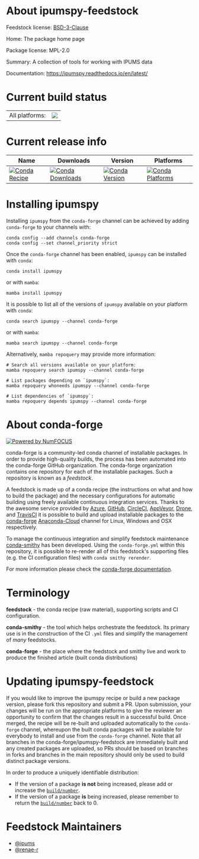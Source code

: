 About ipumspy-feedstock
=======================

Feedstock license: [BSD-3-Clause](https://github.com/conda-forge/ipumspy-feedstock/blob/main/LICENSE.txt)

Home: The package home page

Package license: MPL-2.0

Summary: A collection of tools for working with IPUMS data

Documentation: https://ipumspy.readthedocs.io/en/latest/

Current build status
====================


<table><tr><td>All platforms:</td>
    <td>
      <a href="https://dev.azure.com/conda-forge/feedstock-builds/_build/latest?definitionId=15076&branchName=main">
        <img src="https://dev.azure.com/conda-forge/feedstock-builds/_apis/build/status/ipumspy-feedstock?branchName=main">
      </a>
    </td>
  </tr>
</table>

Current release info
====================

| Name | Downloads | Version | Platforms |
| --- | --- | --- | --- |
| [![Conda Recipe](https://img.shields.io/badge/recipe-ipumspy-green.svg)](https://anaconda.org/conda-forge/ipumspy) | [![Conda Downloads](https://img.shields.io/conda/dn/conda-forge/ipumspy.svg)](https://anaconda.org/conda-forge/ipumspy) | [![Conda Version](https://img.shields.io/conda/vn/conda-forge/ipumspy.svg)](https://anaconda.org/conda-forge/ipumspy) | [![Conda Platforms](https://img.shields.io/conda/pn/conda-forge/ipumspy.svg)](https://anaconda.org/conda-forge/ipumspy) |

Installing ipumspy
==================

Installing `ipumspy` from the `conda-forge` channel can be achieved by adding `conda-forge` to your channels with:

```
conda config --add channels conda-forge
conda config --set channel_priority strict
```

Once the `conda-forge` channel has been enabled, `ipumspy` can be installed with `conda`:

```
conda install ipumspy
```

or with `mamba`:

```
mamba install ipumspy
```

It is possible to list all of the versions of `ipumspy` available on your platform with `conda`:

```
conda search ipumspy --channel conda-forge
```

or with `mamba`:

```
mamba search ipumspy --channel conda-forge
```

Alternatively, `mamba repoquery` may provide more information:

```
# Search all versions available on your platform:
mamba repoquery search ipumspy --channel conda-forge

# List packages depending on `ipumspy`:
mamba repoquery whoneeds ipumspy --channel conda-forge

# List dependencies of `ipumspy`:
mamba repoquery depends ipumspy --channel conda-forge
```


About conda-forge
=================

[![Powered by
NumFOCUS](https://img.shields.io/badge/powered%20by-NumFOCUS-orange.svg?style=flat&colorA=E1523D&colorB=007D8A)](https://numfocus.org)

conda-forge is a community-led conda channel of installable packages.
In order to provide high-quality builds, the process has been automated into the
conda-forge GitHub organization. The conda-forge organization contains one repository
for each of the installable packages. Such a repository is known as a *feedstock*.

A feedstock is made up of a conda recipe (the instructions on what and how to build
the package) and the necessary configurations for automatic building using freely
available continuous integration services. Thanks to the awesome service provided by
[Azure](https://azure.microsoft.com/en-us/services/devops/), [GitHub](https://github.com/),
[CircleCI](https://circleci.com/), [AppVeyor](https://www.appveyor.com/),
[Drone](https://cloud.drone.io/welcome), and [TravisCI](https://travis-ci.com/)
it is possible to build and upload installable packages to the
[conda-forge](https://anaconda.org/conda-forge) [Anaconda-Cloud](https://anaconda.org/)
channel for Linux, Windows and OSX respectively.

To manage the continuous integration and simplify feedstock maintenance
[conda-smithy](https://github.com/conda-forge/conda-smithy) has been developed.
Using the ``conda-forge.yml`` within this repository, it is possible to re-render all of
this feedstock's supporting files (e.g. the CI configuration files) with ``conda smithy rerender``.

For more information please check the [conda-forge documentation](https://conda-forge.org/docs/).

Terminology
===========

**feedstock** - the conda recipe (raw material), supporting scripts and CI configuration.

**conda-smithy** - the tool which helps orchestrate the feedstock.
                   Its primary use is in the construction of the CI ``.yml`` files
                   and simplify the management of *many* feedstocks.

**conda-forge** - the place where the feedstock and smithy live and work to
                  produce the finished article (built conda distributions)


Updating ipumspy-feedstock
==========================

If you would like to improve the ipumspy recipe or build a new
package version, please fork this repository and submit a PR. Upon submission,
your changes will be run on the appropriate platforms to give the reviewer an
opportunity to confirm that the changes result in a successful build. Once
merged, the recipe will be re-built and uploaded automatically to the
`conda-forge` channel, whereupon the built conda packages will be available for
everybody to install and use from the `conda-forge` channel.
Note that all branches in the conda-forge/ipumspy-feedstock are
immediately built and any created packages are uploaded, so PRs should be based
on branches in forks and branches in the main repository should only be used to
build distinct package versions.

In order to produce a uniquely identifiable distribution:
 * If the version of a package **is not** being increased, please add or increase
   the [``build/number``](https://docs.conda.io/projects/conda-build/en/latest/resources/define-metadata.html#build-number-and-string).
 * If the version of a package **is** being increased, please remember to return
   the [``build/number``](https://docs.conda.io/projects/conda-build/en/latest/resources/define-metadata.html#build-number-and-string)
   back to 0.

Feedstock Maintainers
=====================

* [@ipums](https://github.com/ipums/)
* [@renae-r](https://github.com/renae-r/)

